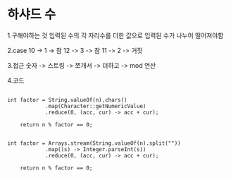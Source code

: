 # 하샤드 수

1.구해야하는 것
입력된 수의 각 자리수를 더한 값으로 입력된 수가 나누어 떨어져야함

2.case
10 -> 1 -> 참
12 -> 3 -> 참
11 -> 2 -> 거짓

3.접근
숫자 -> 스트링 -> 쪼개서 -> 더하고 -> mod 연산

4.코드

```

int factor = String.valueOf(n).chars()
            .map(Character::getNumericValue)
            .reduce(0, (acc, cur) -> acc + cur);

    return n % factor == 0;


int factor = Arrays.stream(String.valueOf(n).split(""))
            .map((s) -> Integer.parseInt(s))
            .reduce(0, (acc, cur) -> acc + cur);

    return n % factor == 0;

```


